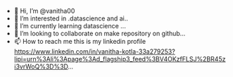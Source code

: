 - 👋 Hi, I’m @vanitha00
- 👀 I’m interested in .datascience and ai..
- 🌱 I’m currently learning datascience ...
- 💞️ I’m looking to collaborate on make repository on github...
- 📫 How to reach me this is my linkedin profile https://www.linkedin.com/in/vanitha-kotla-33a279253?lipi=urn%3Ali%3Apage%3Ad_flagship3_feed%3BV4OKzfFLSJ%2BR45zi3vrWoQ%3D%3D...

<!---
vanitha00/vanitha00 is a ✨ special ✨ repository because its `README.md` (this file) appears on your GitHub profile.
You can click the Preview link to take a look at your changes.
--->
